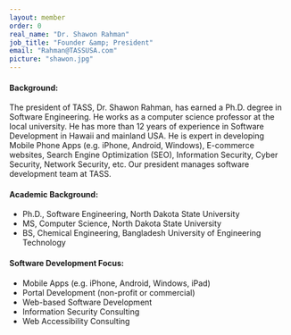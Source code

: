 ```yaml
---
layout: member
order: 0
real_name: "Dr. Shawon Rahman"
job_title: "Founder &amp; President"
email: "Rahman@TASSUSA.com"
picture: "shawon.jpg"
---
```

#### Background:
  
The president of TASS, Dr. Shawon Rahman, has earned a Ph.D. degree in Software Engineering. He works as a computer science professor at the local university. He has more than 12 years of experience in Software Development in Hawaii and mainland USA. He is expert in developing Mobile Phone Apps (e.g. iPhone, Android, Windows), E-commerce websites, Search Engine Optimization (SEO), Information Security, Cyber Security, Network Security, etc. Our president manages software development team at TASS.
 
#### Academic Background:
- Ph.D., Software Engineering, North Dakota State University
- MS, Computer Science, North Dakota State University
- BS, Chemical Engineering, Bangladesh University of Engineering Technology

#### Software Development Focus:
- Mobile Apps (e.g. iPhone, Android, Windows, iPad)
- Portal Development (non-profit or commercial)
- Web-based Software Development
- Information Security Consulting
- Web Accessibility Consulting
